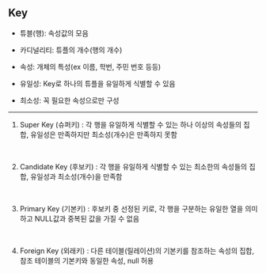 Key
--- 

+ 튜블(행): 속성값의 모음


+ 카디널리티: 튜플의 개수(행의 개수)


+ 속성: 개체의 특성(ex 이름, 학번, 주민 번호 등등)


+ 유일성: Key로 하나의 튜플을 유일하게 식별할 수 있음


+ 최소성: 꼭 필요한 속성으로만 구성
----


1. Super Key (슈퍼키)
   : 각 행을 유일하게 식별할 수 있는 하나 이상의 속성들의 집합, 유일성은 만족하지만 최소성(개수)은 만족하지 못함

<br>

2. Candidate Key (후보키)
   : 각 행을 유일하게 식별할 수 있는 최소한의 속성들의 집합, 유일성과 최소성(개수)을 만족함

<br>

3. Primary Key (기본키)
   : 후보키 중 선정된 키로, 각 행을 구분하는 유일한 열을 의미하고 NULL값과 중복된 값을 가질 수 없음

<br>

4.  Foreign Key (외래키)
   : 다른 테이블(릴레이션)의 기본키를 참조하는 속성의 집합, 참조 테이블의 기본키와 동일한 속성, null 허용 


   
